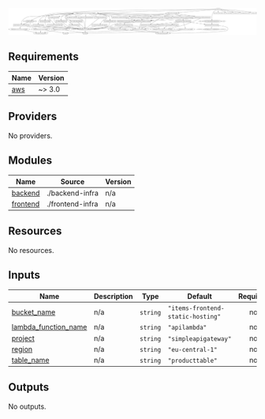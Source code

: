 ![Alt text](./graph.svg)

<!-- BEGIN_TF_DOCS -->
## Requirements

| Name | Version |
|------|---------|
| <a name="requirement_aws"></a> [aws](#requirement\_aws) | ~> 3.0 |

## Providers

No providers.

## Modules

| Name | Source | Version |
|------|--------|---------|
| <a name="module_backend"></a> [backend](#module\_backend) | ./backend-infra | n/a |
| <a name="module_frontend"></a> [frontend](#module\_frontend) | ./frontend-infra | n/a |

## Resources

No resources.

## Inputs

| Name | Description | Type | Default | Required |
|------|-------------|------|---------|:--------:|
| <a name="input_bucket_name"></a> [bucket\_name](#input\_bucket\_name) | n/a | `string` | `"items-frontend-static-hosting"` | no |
| <a name="input_lambda_function_name"></a> [lambda\_function\_name](#input\_lambda\_function\_name) | n/a | `string` | `"apilambda"` | no |
| <a name="input_project"></a> [project](#input\_project) | n/a | `string` | `"simpleapigateway"` | no |
| <a name="input_region"></a> [region](#input\_region) | n/a | `string` | `"eu-central-1"` | no |
| <a name="input_table_name"></a> [table\_name](#input\_table\_name) | n/a | `string` | `"producttable"` | no |

## Outputs

No outputs.
<!-- END_TF_DOCS -->